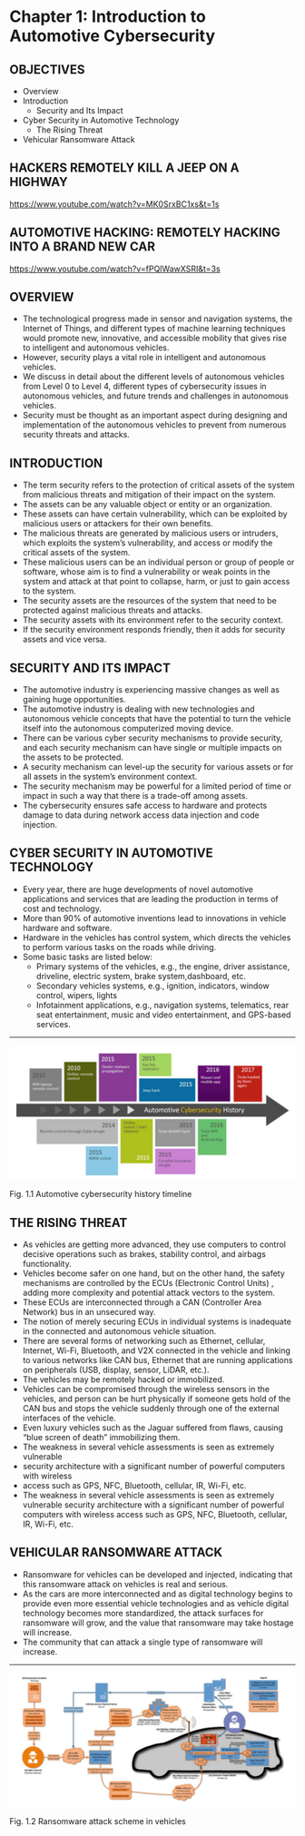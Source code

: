 # Chapter 1: Introduction to Automotive Cybersecurity

## OBJECTIVES
+ Overview 
+ Introduction
  + Security and Its Impact
+ Cyber Security in Automotive Technology
  + The Rising Threat
+ Vehicular Ransomware Attack

## HACKERS REMOTELY KILL A JEEP ON A HIGHWAY

https://www.youtube.com/watch?v=MK0SrxBC1xs&t=1s

## AUTOMOTIVE HACKING: REMOTELY HACKING INTO A BRAND NEW CAR

https://www.youtube.com/watch?v=fPQIWawXSRI&t=3s

## OVERVIEW

+ The technological progress made in sensor and navigation systems, the Internet of Things, and different types of machine learning techniques would promote new, innovative, and accessible mobility that gives rise to intelligent and autonomous vehicles.
+ However, security plays a vital role in intelligent and autonomous vehicles.
+ We discuss in detail about the different levels of autonomous vehicles from Level 0 to Level 4, different types of cybersecurity issues in autonomous vehicles, and future trends and challenges in autonomous vehicles.
+ Security must be thought as an important aspect during designing and implementation of the autonomous vehicles to prevent from numerous security threats and attacks.

## INTRODUCTION
+ The term security refers to the protection of critical assets of the system from malicious threats and mitigation of their impact on the system.
+ The assets can be any valuable object or entity or an organization.
+ These assets can have certain vulnerability, which can be exploited by malicious users or attackers for their own benefits.
+ The malicious threats are generated by malicious users or intruders, which exploits the system’s vulnerability, and access or modify the critical assets of the system.
+ These malicious users can be an individual person or group of people or software, whose aim is to find a vulnerability or weak points in the system and attack at that point to collapse, harm, or just to gain access to the system.
+ The security assets are the resources of the system that need to be protected against malicious threats and attacks.
+ The security assets with its environment refer to the security context.
+ If the security environment responds friendly, then it adds for security assets and vice versa.

## SECURITY AND ITS IMPACT
+ The automotive industry is experiencing massive changes as well as gaining huge opportunities.  
+ The automotive industry is dealing with new technologies and autonomous vehicle concepts that have the potential to turn the vehicle itself into the autonomous computerized moving device.
+ There can be various cyber security mechanisms to provide security, and each security mechanism can have single or multiple impacts on the assets to be protected.
+ A security mechanism can level-up the security for various assets or for all assets in the system’s environment context.
+ The security mechanism may be powerful for a limited period of time or impact in such a way that there is a trade-off among assets.
+ The cybersecurity ensures safe access to hardware and protects damage to data during network access data injection and code injection.

## CYBER SECURITY IN AUTOMOTIVE TECHNOLOGY

+ Every year, there are huge developments of novel automotive applications and services that are leading the production in terms of cost and technology.
+ More than 90% of automotive inventions lead to innovations in vehicle hardware and software.
+ Hardware in the vehicles has control system, which directs the vehicles to perform various tasks on the roads while driving.
+ Some basic tasks are listed below:
  + Primary systems of the vehicles, e.g., the engine, driver assistance, driveline, electric system, brake system,dashboard, etc.
  + Secondary vehicles systems, e.g., ignition, indicators, window control, wipers, lights
  + Infotainment applications, e.g., navigation systems, telematics, rear seat entertainment, music and video entertainment, and GPS-based services.

---

![image-20241009222201476](/images/302/w0101.png)

Fig. 1.1 Automotive cybersecurity history timeline

## THE RISING THREAT
+ As vehicles are getting more advanced, they use computers to control decisive operations such as brakes, stability control, and airbags functionality.
+ Vehicles become safer on one hand, but on the other hand, the safety mechanisms are controlled by the ECUs (Electronic Control Units) , adding more complexity and potential attack vectors to the system.
+ These ECUs are interconnected through a CAN (Controller Area Network) bus in an unsecured way.
+ The notion of merely securing ECUs in individual systems is inadequate in the connected and autonomous vehicle
situation.
+ There are several forms of networking such as Ethernet, cellular, Internet, Wi-Fi, Bluetooth, and V2X connected in the vehicle and linking to various networks like CAN bus, Ethernet that are running applications on peripherals (USB, display, sensor, LiDAR, etc.).
+ The vehicles may be remotely hacked or immobilized.
+ Vehicles can be compromised through the wireless sensors in the vehicles, and person can be hurt physically if someone
gets hold of the CAN bus and stops the vehicle suddenly through one of the external interfaces of the vehicle.
+ Even luxury vehicles such as the Jaguar suffered from flaws, causing “blue screen of death” immobilizing them.
+ The weakness in several vehicle assessments is seen as extremely vulnerable
+ security architecture with a significant number of powerful computers with wireless
+ access such as GPS, NFC, Bluetooth, cellular, IR, Wi-Fi, etc.
+ The weakness in several vehicle assessments is seen as extremely vulnerable security architecture with a significant number of powerful computers with wireless access such as GPS, NFC, Bluetooth, cellular, IR, Wi-Fi, etc.

## VEHICULAR RANSOMWARE ATTACK
+ Ransomware for vehicles can be developed and injected, indicating that this ransomware attack on vehicles is real and serious.
+ As the cars are more interconnected and as digital technology begins to provide even more essential vehicle technologies and as vehicle digital technology becomes more standardized, the attack surfaces for ransomware will grow, and the value that ransomware may take hostage will increase.
+ The community that can attack a single type of ransomware will increase.

---

![image-20241009222557469](/images/302/w0102.png)

Fig. 1.2 Ransomware attack scheme in vehicles
